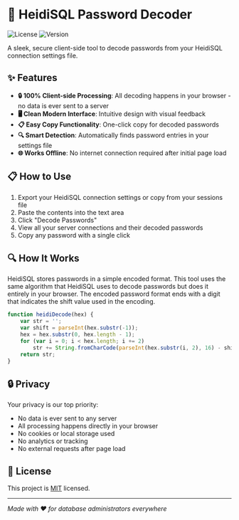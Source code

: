 # 🔐 HeidiSQL Password Decoder

![License](https://img.shields.io/badge/license-MIT-blue.svg)
![Version](https://img.shields.io/badge/version-1.0.0-green.svg)

A sleek, secure client-side tool to decode passwords from your HeidiSQL connection settings file.

## ✨ Features

- **🔒 100% Client-side Processing**: All decoding happens in your browser - no data is ever sent to a server
- **🖥️ Clean Modern Interface**: Intuitive design with visual feedback
- **📋 Easy Copy Functionality**: One-click copy for decoded passwords
- **🔍 Smart Detection**: Automatically finds password entries in your settings file
- **🌐 Works Offline**: No internet connection required after initial page load

## 📋 How to Use

1. Export your HeidiSQL connection settings or copy from your sessions file
2. Paste the contents into the text area
3. Click "Decode Passwords"
4. View all your server connections and their decoded passwords
5. Copy any password with a single click

## 🔍 How It Works

HeidiSQL stores passwords in a simple encoded format. This tool uses the same algorithm that HeidiSQL uses to decode passwords but does it entirely in your browser. The encoded password format ends with a digit that indicates the shift value used in the encoding.

```javascript
function heidiDecode(hex) {
    var str = '';
    var shift = parseInt(hex.substr(-1));
    hex = hex.substr(0, hex.length - 1);
    for (var i = 0; i < hex.length; i += 2) 
        str += String.fromCharCode(parseInt(hex.substr(i, 2), 16) - shift); 
    return str; 
}
```

## 🔒 Privacy

Your privacy is our top priority:

- No data is ever sent to any server
- All processing happens directly in your browser
- No cookies or local storage used
- No analytics or tracking
- No external requests after page load

## 📜 License

This project is [MIT](LICENSE) licensed.

---

*Made with ❤️ for database administrators everywhere*